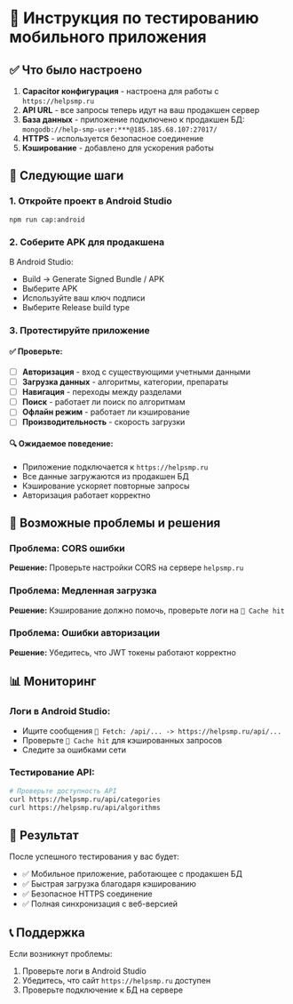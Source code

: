 # 📱 Инструкция по тестированию мобильного приложения

## ✅ Что было настроено

1. **Capacitor конфигурация** - настроена для работы с `https://helpsmp.ru`
2. **API URL** - все запросы теперь идут на ваш продакшен сервер
3. **База данных** - приложение подключено к продакшен БД: `mongodb://help-smp-user:***@185.185.68.107:27017/`
4. **HTTPS** - используется безопасное соединение
5. **Кэширование** - добавлено для ускорения работы

## 🚀 Следующие шаги

### 1. Откройте проект в Android Studio
```bash
npm run cap:android
```

### 2. Соберите APK для продакшена
В Android Studio:
- Build → Generate Signed Bundle / APK
- Выберите APK
- Используйте ваш ключ подписи
- Выберите Release build type

### 3. Протестируйте приложение

#### ✅ Проверьте:
- [ ] **Авторизация** - вход с существующими учетными данными
- [ ] **Загрузка данных** - алгоритмы, категории, препараты
- [ ] **Навигация** - переходы между разделами
- [ ] **Поиск** - работает ли поиск по алгоритмам
- [ ] **Офлайн режим** - работает ли кэширование
- [ ] **Производительность** - скорость загрузки

#### 🔍 Ожидаемое поведение:
- Приложение подключается к `https://helpsmp.ru`
- Все данные загружаются из продакшен БД
- Кэширование ускоряет повторные запросы
- Авторизация работает корректно

## 🐛 Возможные проблемы и решения

### Проблема: CORS ошибки
**Решение:** Проверьте настройки CORS на сервере `helpsmp.ru`

### Проблема: Медленная загрузка
**Решение:** Кэширование должно помочь, проверьте логи на `💾 Cache hit`

### Проблема: Ошибки авторизации
**Решение:** Убедитесь, что JWT токены работают корректно

## 📊 Мониторинг

### Логи в Android Studio:
- Ищите сообщения `📡 Fetch: /api/... -> https://helpsmp.ru/api/...`
- Проверьте `💾 Cache hit` для кэшированных запросов
- Следите за ошибками сети

### Тестирование API:
```bash
# Проверьте доступность API
curl https://helpsmp.ru/api/categories
curl https://helpsmp.ru/api/algorithms
```

## 🎯 Результат

После успешного тестирования у вас будет:
- ✅ Мобильное приложение, работающее с продакшен БД
- ✅ Быстрая загрузка благодаря кэшированию
- ✅ Безопасное HTTPS соединение
- ✅ Полная синхронизация с веб-версией

## 📞 Поддержка

Если возникнут проблемы:
1. Проверьте логи в Android Studio
2. Убедитесь, что сайт `https://helpsmp.ru` доступен
3. Проверьте подключение к БД на сервере

